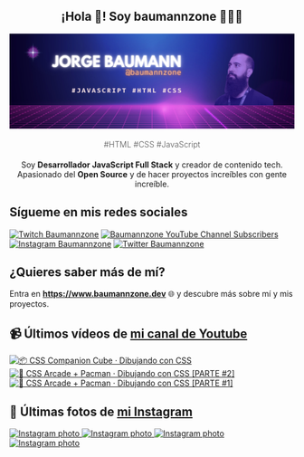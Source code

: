 <p align="center">
   <h2 align="center">¡Hola 👋! Soy baumannzone 👨🏻‍💻</h2>
   <img align="center" src="img/header.png" />
   <h4 align="center" style="font-weight: 300; color: #555;">#HTML #CSS #JavaScript</h4>
</p>

<p align="center" style="margin-bottom: 20px">Soy <strong>Desarrollador JavaScript Full Stack</strong> y creador de contenido tech.
<br/>
Apasionado del <strong>Open Source</strong> y de hacer proyectos increíbles con gente increíble.
</p>

## Sígueme en mis redes sociales

[![Twitch Baumannzone](https://img.shields.io/twitch/status/baumannzone?style=social)](https://twitch.tv/baumannzone)
[![Baumannzone YouTube Channel Subscribers](https://img.shields.io/youtube/channel/subscribers/UCTTj5ztXnGeDRPFVsBp7VMA?style=social)](https://youtube.com/rambitojs)
[![Instagram Baumannzone](https://img.shields.io/badge/Baumannzone--_.svg?label=Instagram&style=social&logo=instagram)](https://instagram.com/baumannzone)
[![Twitter Baumannzone](https://img.shields.io/twitter/follow/Baumannzone?label=Twitter&style=social)](https://twitter.com/baumannzone)

## ¿Quieres saber más de mí?

Entra en **https://www.baumannzone.dev** 🌐 y descubre más sobre mí y mis proyectos.

## 📹 Últimos vídeos de [mi canal de Youtube](https://youtube.com/rambitojs?sub_confirmation=1)


<a href='https://youtu.be/W6xwoSJahA0' target='_blank'>
  <img width='30%' src='https://img.youtube.com/vi/W6xwoSJahA0/mqdefault.jpg' alt='📦 CSS Companion Cube · Dibujando con CSS' />
</a>
<a href='https://youtu.be/9C3NXVXewH8' target='_blank'>
  <img width='30%' src='https://img.youtube.com/vi/9C3NXVXewH8/mqdefault.jpg' alt='👾 CSS Arcade + Pacman · Dibujando con CSS [PARTE #2]' />
</a>
<a href='https://youtu.be/2ahqLdgkSxA' target='_blank'>
  <img width='30%' src='https://img.youtube.com/vi/2ahqLdgkSxA/mqdefault.jpg' alt='👾 CSS Arcade + Pacman · Dibujando con CSS [PARTE #1]' />
</a>

## 📸 Últimas fotos de [mi Instagram](https://instagram.com/baumannzone)


<a href='https://instagram.com/p/C2smbHSAjaE' target='_blank'>
  <img width='20%' src='https://instagram.ftll2-1.fna.fbcdn.net/v/t51.2885-15/423433550_295111293565434_6909656458590288842_n.jpg?stp=dst-jpg_e35_s1080x1080&_nc_ht=instagram.ftll2-1.fna.fbcdn.net&_nc_cat=106&_nc_ohc=j6KuzWF1ajYAX-JwaBT&edm=APU89FABAAAA&ccb=7-5&ig_cache_key=MzI5MTE3NDQxNjcxMjYxMTQ2MA%3D%3D.2-ccb7-5&oh=00_AfAXxV0qkMz9H4a-ZWb0x01WRDApnakPfM3S-lMQQdtqwA&oe=65C68C31&_nc_sid=bc0c2c' alt='Instagram photo' />
</a>
<a href='https://instagram.com/p/C2m7ghhtk3C' target='_blank'>
  <img width='20%' src='https://instagram.ftll2-1.fna.fbcdn.net/v/t51.2885-15/422324431_749944756692490_3633401212446622238_n.jpg?stp=dst-jpg_e35_s1080x1080&_nc_ht=instagram.ftll2-1.fna.fbcdn.net&_nc_cat=110&_nc_ohc=XOO0xGwLjNoAX_T4tH-&edm=APU89FABAAAA&ccb=7-5&ig_cache_key=MzI4OTU3ODI5NzYwNzIxMjQ4Mg%3D%3D.2-ccb7-5&oh=00_AfCJGKl5UaLae7AZ2JpPMiFS0hKZaoIiVnXquq5-8rsllQ&oe=65C4DE84&_nc_sid=bc0c2c' alt='Instagram photo' />
</a>
<a href='https://instagram.com/p/C2hQRT0tMWZ' target='_blank'>
  <img width='20%' src='https://instagram.ftll2-1.fna.fbcdn.net/v/t51.2885-15/420862071_934800164926628_3994013665308562723_n.jpg?stp=dst-jpg_e35_s1080x1080&_nc_ht=instagram.ftll2-1.fna.fbcdn.net&_nc_cat=108&_nc_ohc=0KKfbReKbz8AX8bHkcr&edm=APU89FABAAAA&ccb=7-5&ig_cache_key=MzI4Nzk4MDc2MTIxNzgxMTg2NQ%3D%3D.2-ccb7-5&oh=00_AfABwJeW7FzSvvZLt0RKtvtxxB8LKFwgRgq9s4OhNec6kw&oe=65C652B6&_nc_sid=bc0c2c' alt='Instagram photo' />
</a>
<a href='https://instagram.com/p/C2Xr4hYNAmD' target='_blank'>
  <img width='20%' src='https://instagram.ftll2-1.fna.fbcdn.net/v/t51.2885-15/420013915_698801212344816_1846725449189555466_n.jpg?stp=dst-jpg_e35_s1080x1080&_nc_ht=instagram.ftll2-1.fna.fbcdn.net&_nc_cat=100&_nc_ohc=DCTIXtu-rvQAX_Kwxfw&edm=APU89FABAAAA&ccb=7-5&ig_cache_key=MzI4NTI4NzQ1MzMyMDI4NDU0Nw%3D%3D.2-ccb7-5&oh=00_AfAJs3pQaTqe7zPUf-Ly4hA-itdYY8MNGxecxHNt9yB9hg&oe=65C64D58&_nc_sid=bc0c2c' alt='Instagram photo' />
</a>
